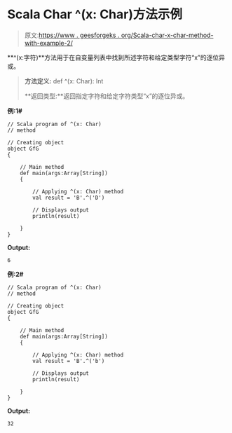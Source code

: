 # Scala Char ^(x: Char)方法示例

> 原文:[https://www . geesforgeks . org/Scala-char-x-char-method-with-example-2/](https://www.geeksforgeeks.org/scala-char-x-char-method-with-example-2/)

**^(x:字符)**方法用于在自变量列表中找到所述字符和给定类型字符“x”的逐位异或。

> **方法定义:** def ^(x: Char): Int
> 
> **返回类型:**返回指定字符和给定字符类型“x”的逐位异或。

**例:1#**

```
// Scala program of ^(x: Char)
// method

// Creating object
object GfG
{ 

    // Main method
    def main(args:Array[String])
    {

        // Applying ^(x: Char) method 
        val result = 'B'.^('D')

        // Displays output
        println(result)

    }
} 
```

**Output:**

```
6

```

**例:2#**

```
// Scala program of ^(x: Char)
// method

// Creating object
object GfG
{ 

    // Main method
    def main(args:Array[String])
    {

        // Applying ^(x: Char) method
        val result = 'B'.^('b')

        // Displays output
        println(result)

    }
} 
```

**Output:**

```
32

```